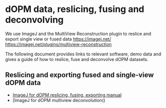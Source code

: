 # dOPM data, reslicing, fusing and deconvolving

We use ImageJ and the MultiView Reconstruction plugin to reslice and export single view or fused data
https://imagej.net/
https://imagej.net/plugins/multiview-reconstruction

The following document provides links to relevant software, demo data and gives a guide of how to reslice, fuse and deconvolve dOPM datasets.

## Reslicing and exporting fused and single-view dOPM data
* [ImageJ for dOPM reslicing, fusing, exporting manual](https://github.com/ImperialCollegeLondon/oblique-plane-microscopy/blob/main/ImageJ_MultiViewReconstruction_Reslice_dOPM/Reslice_dOPM_data_ImageJ_MVR_plugin.pdf)
* [ImageJ for dOPM multiview deconvolution()
